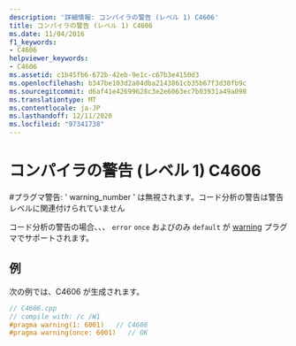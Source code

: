```yaml
---
description: '詳細情報: コンパイラの警告 (レベル 1) C4606'
title: コンパイラの警告 (レベル 1) C4606
ms.date: 11/04/2016
f1_keywords:
- C4606
helpviewer_keywords:
- C4606
ms.assetid: c1b45fb6-672b-42eb-9e1c-c67b3e4150d3
ms.openlocfilehash: b347be103d2a84dba2143861cb35b67f3d38fb9c
ms.sourcegitcommit: d6af41e42699628c3e2e6063ec7b03931a49a098
ms.translationtype: MT
ms.contentlocale: ja-JP
ms.lasthandoff: 12/11/2020
ms.locfileid: "97341738"
---
```

# <a name="compiler-warning-level-1-c4606"></a>コンパイラの警告 (レベル 1) C4606

\#プラグマ警告: ' warning_number ' は無視されます。コード分析の警告は警告レベルに関連付けられていません

コード分析の警告の場合、、、 `error` `once` およびのみ `default` が [warning](../../preprocessor/warning.md) プラグマでサポートされます。

## <a name="example"></a>例

次の例では、C4606 が生成されます。

```cpp
// C4606.cpp
// compile with: /c /W1
#pragma warning(1: 6001)   // C4606
#pragma warning(once: 6001)   // OK
```
